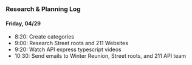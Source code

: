 ### Research & Planning Log
#### Friday, 04/29
* 8:20: Create categories
* 9:00: Research Street roots and 211 Websites
* 9:20: Watch API express typescript videos 
* 10:30: Send emails to Winter Reunion, Street roots, and 211 API team
